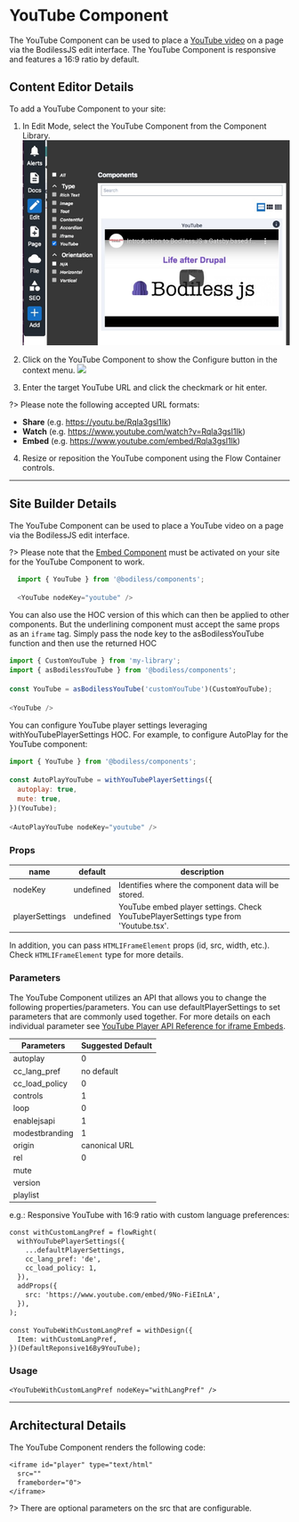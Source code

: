 # YouTube Component

The YouTube Component can be used to place a [YouTube video](https://www.youtube.com/) on a page via the
BodilessJS edit interface. The YouTube Component is responsive and features 
a 16:9 ratio by default. 

## Content Editor Details

To add a YouTube Component to your site:

1. In Edit Mode, select the YouTube Component from the Component Library.
![](./assets/YoutubeComponentLibrary.jpg)

2. Click on the YouTube Component to show the Configure button in the context menu. 
![](./assets/YoutubeFlow.jpg)

3. Enter the target YouTube URL and click the checkmark or hit enter.

?> Please note the following accepted URL formats:

  * **Share** (e.g. https://youtu.be/Rqla3gsl1Ik)
  * **Watch** (e.g. https://www.youtube.com/watch?v=Rqla3gsl1Ik)
  * **Embed** (e.g. https://www.youtube.com/embed/Rqla3gsl1Ik)

4. Resize or reposition the YouTube component using the Flow Container controls.


---

## Site Builder Details

The YouTube Component can be used to place a YouTube video on a page via the 
BodilessJS edit interface.

?> Please note that the [Embed Component](../../../Components/Embed) must be activated on your site for the YouTube Component to work.


``` js
  import { YouTube } from '@bodiless/components';

  <YouTube nodeKey="youtube" />
  ```

You can also use the HOC version of this which can then be applied to 
other components. But the underlining component must accept the same props
as an `iframe` tag. Simply pass the node key to the asBodilessYouTube function
and then use the returned HOC

  ``` js
  import { CustomYouTube } from 'my-library';
  import { asBodilessYouTube } from '@bodiless/components';

  const YouTube = asBodilessYouTube('customYouTube')(CustomYouTube);

  <YouTube />
  ```

You can configure YouTube player settings leveraging withYouTubePlayerSettings 
HOC. For example, to configure AutoPlay for the YouTube component:

  ``` js
  import { YouTube } from '@bodiless/components';

  const AutoPlayYouTube = withYouTubePlayerSettings({
    autoplay: true,
    mute: true,
  })(YouTube);

  <AutoPlayYouTube nodeKey="youtube" />
  ```

### Props

| name           | default   | description                                                                         |
|----------------|-----------|-------------------------------------------------------------------------------------|
| nodeKey        | undefined | Identifies where the component data will be stored.                                 |
| playerSettings | undefined | YouTube embed player settings. Check YouTubePlayerSettings type from 'Youtube.tsx'. |

In addition, you can pass `HTMLIFrameElement` props (id, src, width, etc.). Check `HTMLIFrameElement` type for more details.

### Parameters 

The YouTube Component utilizes an API that allows you to change the following
properties/parameters. You can use defaultPlayerSettings to set parameters that
are commonly used together. For more details on each individual parameter see [YouTube Player API Reference for iframe Embeds](https://developers.google.com/youtube/iframe_api_reference). 


| Parameters | Suggested Default | 
| -------- | -------- |
| autoplay     | 0     |
| cc_lang_pref    | no default    |
| cc_load_policy	| 0 |
| controls |	1 |
| loop |	0 |
| enablejsapi  | 	1 |
| modestbranding |	1 |
| origin |	canonical URL |
| rel |	0 |
| mute | |
| version | |
| playlist | |


e.g.: Responsive YouTube with 16:9 ratio with custom language preferences:


```
const withCustomLangPref = flowRight(
  withYouTubePlayerSettings({
    ...defaultPlayerSettings,
    cc_lang_pref: 'de',
    cc_load_policy: 1,
  }),
  addProps({
    src: 'https://www.youtube.com/embed/9No-FiEInLA',
  }),
);

const YouTubeWithCustomLangPref = withDesign({
  Item: withCustomLangPref,
})(DefaultReponsive16By9YouTube);
```

### Usage

```
<YouTubeWithCustomLangPref nodeKey="withLangPref" />
```

---

## Architectural Details

The YouTube Component renders the following code:

```
<iframe id="player" type="text/html" 
  src=""
  frameborder="0">
</iframe>
```

?> There are optional parameters on the src that are configurable.
